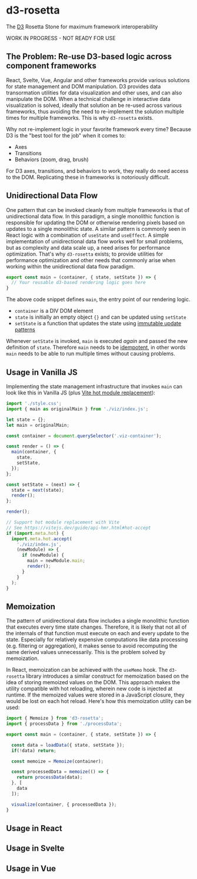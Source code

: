 # d3-rosetta

The [D3](https://d3js.org/) Rosetta Stone for maximum framework interoperability

WORK IN PROGRESS - NOT READY FOR USE

## The Problem: Re-use D3-based logic across component frameworks

React, Svelte, Vue, Angular and other frameworks provide various solutions for state management and DOM manipulation. D3 provides data transormation utilities for data visualization and other uses, and can also manipulate the DOM. When a technical challenge in interactive data visualization is solved, ideally that solution an be re-used across various frameworks, thus avoiding the need to re-implement the solution multiple times for multiple frameworks. This is why `d3-rosetta` exists.

Why not re-implement logic in your favorite framework every time? Because D3 is the "best tool for the job" when it comes to:
- Axes
- Transitions
- Behaviors (zoom, drag, brush)

For D3 axes, transitions, and behaviors to work, they really do need access to the DOM. Replicating these in frameworks is notoriously difficult.

## Unidirectional Data Flow

One pattern that can be invoked cleanly from multiple frameworks is that of unidirectional data flow. In this paradigm, a single monolithic function is responsible for updating the DOM or otherwise rendering pixels based on updates to a single monolithic state. A similar pattern is commonly seen in React logic with a combination of `useState` and `useEffect`. A simple implementation of unidirectional data flow works well for small problems, but as complexity and data scale up, a need arises for performance optimization. That's why `d3-rosetta` exists; to provide utilities for performance optimization and other needs that commonly arise when working within the unidirectional data flow paradigm.

```js
export const main = (container, { state, setState }) => {
  // Your reusable d3-based rendering logic goes here
}
```

The above code snippet defines `main`, the entry point of our rendering logic.

- `container` is a DIV DOM element
- `state` is initially an empty object `{}` and can be updated using `setState`
- `setState` is a function that updates the state using [immutable update patterns](https://redux.js.org/usage/structuring-reducers/immutable-update-patterns)

Whenever `setState` is invoked, `main` is executed _again_ and passed the new definition of `state`. Therefore `main` needs to be [idempotent](https://en.wikipedia.org/wiki/Idempotence), in other words `main` needs to be able to run multiple times without causing problems.

## Usage in Vanilla JS

Implementing the state management infrastructure that invokes `main` can look like this in Vanilla JS (plus [Vite hot module replacement](https://vitejs.dev/guide/api-hmr)):

```js
import './style.css';
import { main as originalMain } from './viz/index.js';

let state = {};
let main = originalMain;

const container = document.querySelector('.viz-container');

const render = () => {
  main(container, {
    state,
    setState,
  });
};

const setState = (next) => {
  state = next(state);
  render();
};

render();

// Support hot module replacement with Vite
// See https://vitejs.dev/guide/api-hmr.html#hot-accept
if (import.meta.hot) {
  import.meta.hot.accept(
    './viz/index.js',
    (newModule) => {
      if (newModule) {
        main = newModule.main;
        render();
      }
    }
  );
}
```

## Memoization

The pattern of unidirectional data flow includes a single monolithic function that executes every time state changes. Therefore, it is likely that not all of the internals of that function must execute on each and every update to the state. Especially for relatively expensive computations like data processing (e.g. filtering or aggregation), it makes sense to avoid recomputing the same derived values unnecessarily. This is the problem solved by memoization.

In React, memoization can be achieved with the `useMemo` hook. The `d3-rosetta` library introduces a similar construct for memoization based on the idea of storing memoized values on the DOM. This approach makes the utility compatible with hot reloading, wherein new code is injected at runtime. If the memoized values were stored in a JavaScript closure, they would be lost on each hot reload. Here's how this memoization utility can be used:

```js
import { Memoize } from 'd3-rosetta';
import { processData } from './processData';

export const main = (container, { state, setState }) => {

  const data = loadData({ state, setState });
  if(!data) return;

  const memoize = Memoize(container);

  const processedData = memoize(() => {
    return processData(data);
  }, [
    data
  ]);

  visualize(container, { processedData });
}
```


## Usage in React
## Usage in Svelte
## Usage in Vue




